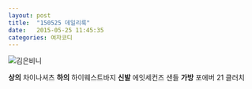 ```yaml
---
layout: post
title:  "150525 데일리룩"
date:   2015-05-25 11:45:35
categories: 여자코디
---
```


![김은비니](https://lh4.googleusercontent.com/-1DdEsKUpuWM/VWhntxit6tI/AAAAAAAAACI/w1oILnI-85c/s351-no/0525.jpg)

**상의** 차이나셔츠
**하의** 하이웨스트바지
**신발**  에잇세컨즈 샌들
**가방** 포에버 21 클러치

